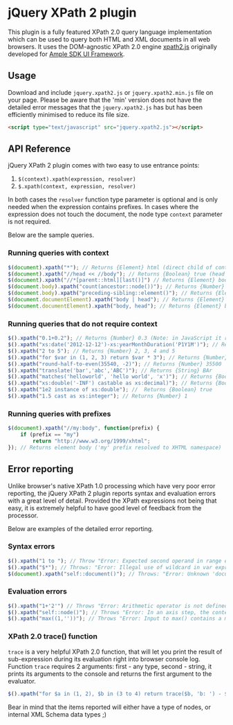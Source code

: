 jQuery XPath 2 plugin
=============

This plugin is a fully featured XPath 2.0 query language implementation which can be used to query both HTML and XML documents in all web browsers.
It uses the DOM-agnostic XPath 2.0 engine [xpath2.js](https://github.com/ilinsky/xpath2.js) originally developed for [Ample SDK UI Framework](http://www.amplesdk.com).

Usage
-----------------

Download and include ` jquery.xpath2.js ` or ` jquery.xpath2.min.js ` file on your page.
Please be aware that the 'min' version does not have the detailed error messages that the ` jquery.xpath2.js ` has but has been efficiently minimised to reduce its file size.

```html
<script type="text/javascript" src="jquery.xpath2.js"></script>
```

API Reference
-----------------

jQuery XPath 2 plugin comes with two easy to use entrance points:

1. ` $(context).xpath(expression, resolver) `
2. ` $.xpath(context, expression, resolver) `

In both cases the `resolver` function type parameter is optional and is only needed when the expression contains prefixes.
In cases where the expression does not touch the document, the node type `context` parameter is not required.

Below are the sample queries.

### Running queries with context ###

```js
$(document).xpath("*"); // Returns {Element} html (direct child of context item - document)
$(document).xpath("//head << //body"); // Returns {Boolean} true (head is preceding body)
$(document).xpath("//*[parent::html][last()]") // Returns {Element} body (last child of html)
$(document.body).xpath("count(ancestor::node())"); // Returns {Number} 2 (2 ancestor nodes)
$(document.body).xpath("preceding-sibling::element()"); // Returns {Element} head (prev sibling)
$(document.documentElement).xpath("body | head"); // Returns {Element} head and body (ordered)
$(document.documentElement).xpath("body, head"); // Returns {Element} body and head (not ordered)
```

### Running queries that do not require context ###

```js
$().xpath("0.1+0.2"); // Returns {Number} 0.3 (Note: in JavaScript it returns 0.30000000000000004)
$().xpath("xs:date('2012-12-12')-xs:yearMonthDuration('P1Y1M')"); // Returns {String} '2011-11-12'
$().xpath("2 to 5"); // Returns {Number} 2, 3, 4 and 5
$().xpath("for $var in (1, 2, 3) return $var * 3"); // Returns {Number} 3, 6 and 9
$().xpath("round-half-to-even(35540, -2)"); // Returns {Number} 35500
$().xpath("translate('bar','abc','ABC')"); // Returns {String} BAr
$().xpath("matches('helloworld', 'hello world', 'x')"); // Returns {Boolean} true
$().xpath("xs:double('-INF') castable as xs:decimal)"); // Returns {Boolean} false
$().xpath("1e2 instance of xs:double"); //  Returns {Boolean} true
$().xpath("1.5 cast as xs:integer"); // Returns {Number} 1
```

### Running queries with prefixes ###

```js
$(document).xpath("//my:body", function(prefix) {
	if (prefix == "my")
		return "http://www.w3.org/1999/xhtml";
});	// Returns element body ('my' prefix resolved to XHTML namespace)
```

Error reporting
-----------------
Unlike browser's native XPath 1.0 processing which have very poor error reporting, the jQuery XPath 2 plugin reports syntax and evaluation errors with a great level of detail.
Provided the XPath expressions not being that easy, it is extremely helpful to have good level of feedback from the processor.

Below are examples of the detailed error reporting.

### Syntax errors ###
```js
$().xpath("1 to "); // Throw "Error: Expected second operand in range expression"
$().xpath("$*"); // Throws: "Error: Illegal use of wildcard in var expression variable name"
$(document).xpath("self::document()"); // Throws: "Error: Unknown 'document' kind test"
```

### Evaluation errors ###

```js
$().xpath("1+'2'") // Throws "Error: Arithmetic operator is not defined for provided arguments"
$().xpath("self::node()"); // Throws "Error: In an axis step, the context item is not a node."
$().xpath("max((1,''))"); // Throws "Error: Input to max() contains a mix of not comparable values"
```

### XPath 2.0 trace() function ###

``` trace ``` is a very helpful XPath 2.0 function, that will let you print the result of sub-expression
during its evaluation right into browser console log.
Function ``` trace ``` requires 2 arguments: first - any type, second - string, it prints its arguments to the console and returns the first argument to the evaluator.

```js
$().xpath("for $a in (1, 2), $b in (3 to 4) return trace($b, 'b: ') - $a"); // See browser console
```

Bear in mind that the items reported will either have a type of nodes, or internal XML Schema data types ;)

